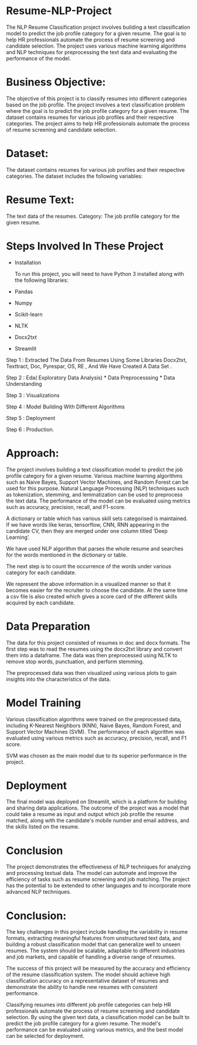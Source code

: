 # Resume-NLP-Project
The NLP Resume Classification project involves building a text classification model to predict the job profile category for a given resume. The goal is to help HR professionals automate the process of resume screening and candidate selection. The project uses various machine learning algorithms and NLP techniques for preprocessing the text data and evaluating the performance of the model.

# Business Objective:

The objective of this project is to classify resumes into different categories based on the job profile. The project involves a text classification problem where the goal is to predict the job profile category for a given resume. The dataset contains resumes for various job profiles and their respective categories. The project aims to help HR professionals automate the process of resume screening and candidate selection.

# Dataset: 
The dataset contains resumes for various job profiles and their respective categories. The dataset includes the following variables:

# Resume Text: 
The text data of the resumes. Category: The job profile category for the given resume.

# Steps Involved In These Project

- Installation
  
  To run this project, you will need to have Python 3 installed along with the following libraries:

- Pandas
- Numpy
- Scikit-learn
- NLTK
- Docx2txt
- Streamlit

Step 1 : Extracted The Data From Resumes Using Some Libraries Docx2txt, Texttract, Doc, Pyrespar, OS, RE , And We Have Created A Data Set .

Step 2 : Eda( Exploratory Data Analysis) * Data Preprocesssing * Data Understanding

Step 3 : Visualizations

Step 4 : Model Building With Different Algorithms

Step 5 : Deployment

Step 6 : Production.

# Approach: 
The project involves building a text classification model to predict the job profile category for a given resume. Various machine learning algorithms such as Naive Bayes, Support Vector Machines, and Random Forest can be used for this purpose. Natural Language Processing (NLP) techniques such as tokenization, stemming, and lemmatization can be used to preprocess the text data. The performance of the model can be evaluated using metrics such as accuracy, precision, recall, and F1-score.

A dictionary or table which has various skill sets categorised is maintained. If we have words like keras, tensorflow, CNN, RNN appearing in the candidate CV, then they are merged under one column titled ‘Deep Learning’.

We have used NLP algorithm that parses the whole resume and searches for the words mentioned in the dictionary or table.

The next step is to count the occurrence of the words under various category for each candidate.

We represent the above information in a visualized manner so that it becomes easier for the recruiter to choose the candidate. At the same time a csv file is also created which gives a score card of the different skills acquired by each candidate.

# Data Preparation
The data for this project consisted of resumes in doc and docx formats. The first step was to read the resumes using the docx2txt library and convert them into a dataframe. The data was then preprocessed using NLTK to remove stop words, punctuation, and perform stemming.

The preprocessed data was then visualized using various plots to gain insights into the characteristics of the data.

# Model Training
Various classification algorithms were trained on the preprocessed data, including K-Nearest Neighbors (KNN), Naive Bayes, Random Forest, and Support Vector Machines (SVM). The performance of each algorithm was evaluated using various metrics such as accuracy, precision, recall, and F1 score.

SVM was chosen as the main model due to its superior performance in the project.

# Deployment
The final model was deployed on Streamlit, which is a platform for building and sharing data applications. The outcome of the project was a model that could take a resume as input and output which job profile the resume matched, along with the candidate's mobile number and email address, and the skills listed on the resume.

# Conclusion
The project demonstrates the effectiveness of NLP techniques for analyzing and processing textual data. The model can automate and improve the efficiency of tasks such as resume screening and job matching. The project has the potential to be extended to other languages and to incorporate more advanced NLP techniques.

# Conclusion:
The key challenges in this project include handling the variability in resume formats, extracting meaningful features from unstructured text data, and building a robust classification model that can generalize well to unseen resumes. The system should be scalable, adaptable to different industries and job markets, and capable of handling a diverse range of resumes.

The success of this project will be measured by the accuracy and efficiency of the resume classification system. The model should achieve high classification accuracy on a representative dataset of resumes and demonstrate the ability to handle new resumes with consistent performance.

Classifying resumes into different job profile categories can help HR professionals automate the process of resume screening and candidate selection. By using the given text data, a classification model can be built to predict the job profile category for a given resume. The model's performance can be evaluated using various metrics, and the best model can be selected for deployment.



